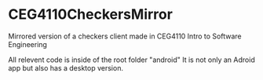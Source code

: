 # CEG4110CheckersMirror
Mirrored version of a checkers client made in CEG4110 Intro to Software Engineering

All relevent code is inside of the root folder "android"
It is not only an Adroid app but also has a desktop version.
